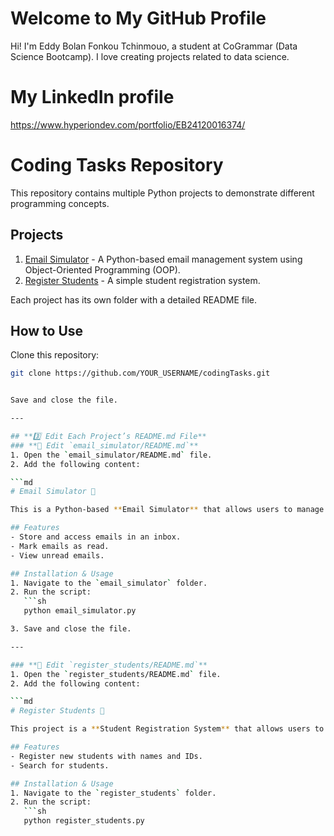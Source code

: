 # Welcome to My GitHub Profile
Hi! 
I'm Eddy Bolan Fonkou Tchinmouo, a student at CoGrammar (Data Science Bootcamp). 
I love creating projects related to data science.

# My LinkedIn profile
https://www.hyperiondev.com/portfolio/EB24120016374/


# Coding Tasks Repository

This repository contains multiple Python projects to demonstrate different programming concepts.

## Projects
1. [Email Simulator](./email_simulator/README.md) - A Python-based email management system using Object-Oriented Programming (OOP).
2. [Register Students](./register_students/README.md) - A simple student registration system.

Each project has its own folder with a detailed README file.

## How to Use
Clone this repository:
```sh
git clone https://github.com/YOUR_USERNAME/codingTasks.git


Save and close the file.

---

## **3️⃣ Edit Each Project’s README.md File**
### **📧 Edit `email_simulator/README.md`**
1. Open the `email_simulator/README.md` file.
2. Add the following content:

```md
# Email Simulator 📧

This is a Python-based **Email Simulator** that allows users to manage and read emails using Object-Oriented Programming (OOP).

## Features
- Store and access emails in an inbox.
- Mark emails as read.
- View unread emails.

## Installation & Usage
1. Navigate to the `email_simulator` folder.
2. Run the script:
   ```sh
   python email_simulator.py

3. Save and close the file.

---

### **🏫 Edit `register_students/README.md`**
1. Open the `register_students/README.md` file.
2. Add the following content:

```md
# Register Students 🏫

This project is a **Student Registration System** that allows users to store and retrieve student details.

## Features
- Register new students with names and IDs.
- Search for students.

## Installation & Usage
1. Navigate to the `register_students` folder.
2. Run the script:
   ```sh
   python register_students.py
